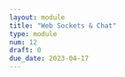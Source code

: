 ```yaml
---
layout: module
title: "Web Sockets & Chat"
type: module
num: 12
draft: 0
due_date: 2023-04-17
---
```

